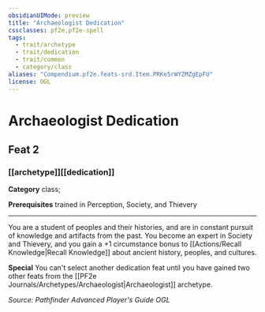 ```yaml
---
obsidianUIMode: preview
title: "Archaeologist Dedication"
cssclasses: pf2e,pf2e-spell
tags:
  - trait/archetype
  - trait/dedication
  - trait/common
  - category/class
aliases: "Compendium.pf2e.feats-srd.Item.PRKe5rWYZMZgEpFU"
license: OGL
---
```

# Archaeologist Dedication
## Feat 2
### [[archetype]][[dedication]]

**Category** class; 



**Prerequisites** trained in Perception, Society, and Thievery
* * *
You are a student of peoples and their histories, and are in constant pursuit of knowledge and artifacts from the past. You become an expert in Society and Thievery, and you gain a +1 circumstance bonus to [[Actions/Recall Knowledge|Recall Knowledge]] about ancient history, peoples, and cultures.

**Special** You can't select another dedication feat until you have gained two other feats from the [[PF2e Journals/Archetypes/Archaeologist|Archaeologist]] archetype.

*Source: Pathfinder Advanced Player's Guide*
*OGL*